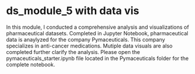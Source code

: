 # ds_module_5 with data vis

In this module, I conducted a comprehensive analysis and visualizations of pharmaceutical datasets. Completed in Jupyter Notebook, pharmaceutical data is anaylyzed for the company Pymaceuticals. This company specializes in anti-cancer medications. Mutiple data visuals are also completed further clarify the analysis. Please open the pymaceuticals_starter.ipynb file located in the Pymaceuticals folder for the complete notebook.
